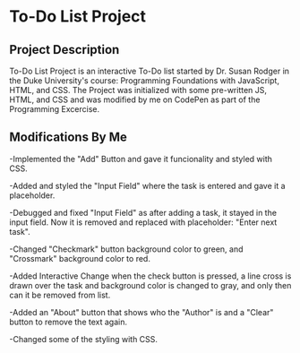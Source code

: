 # To-Do List Project

## Project Description
To-Do List Project is an interactive To-Do list started by Dr. Susan Rodger in the Duke University's course: Programming Foundations with JavaScript, HTML, and CSS. The Project was initialized
with some pre-written JS, HTML, and CSS and was modified by me on CodePen as part of the Programming Excercise.

## Modifications By Me
-Implemented the "Add" Button and gave it funcionality and styled with CSS.

-Added and styled the "Input Field" where the task is entered and gave it a placeholder.

-Debugged and fixed "Input Field" as after adding a task, it stayed in the input field. Now it is removed and replaced with placeholder: "Enter next task".

-Changed "Checkmark" button background color to green, and "Crossmark" background color to red.

-Added Interactive Change when the check button is pressed, a line cross is drawn over the task and background color is changed to gray, and only then can it be removed from list.

-Added an "About" button that shows who the "Author" is and a "Clear" button to remove the text again.

-Changed some of the styling with CSS.
